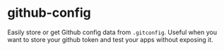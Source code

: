 # github-config
Easily store or get Github config data from `.gitconfig`. Useful when you want to store your github token and test your apps without exposing it.
